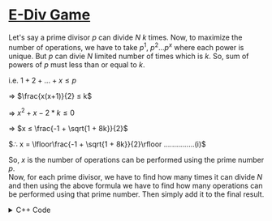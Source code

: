 # [E-Div Game](https://atcoder.jp/contests/abc169/tasks/abc169_d?lang=en)

Let's say a prime divisor $p$ can divide $N$ $k$ times. Now, to maximize the number of operations, we have to take $p^1$, $p^2$...$p^x$ where each power is unique. But $p$ can divie $N$ limited number of times which is $k$. So, sum of powers of $p$ must less than or equal to $k$.

i.e. $1+2+...+x ≤ p$

=> $\frac{x(x+1)}{2} ≤ k$

=> $x^2 + x - 2*k ≤ 0$

=> $x ≤ \frac{-1 + \sqrt{1 + 8k}}{2}$

$∴ x = \lfloor\frac{-1 + \sqrt{1 + 8k}}{2}\rfloor ...............(i)$

So, $x$ is the number of operations can be performed using the prime number $p$.<br> Now, for each prime divisor, we have to find how many times it can divide $N$ and then using the above formula we have to find how many operations can be performed using that prime number. Then simply add it to the final result.

<details>
<summary>C++ Code</summary>

```cpp
#include <bits/stdc++.h>

using namespace std;
using ll = long long;

#define fast_IO ios_base::sync_with_stdio(0), cin.tie(NULL);
#define all(x) x.begin(), x.end()

vector<ll> prime;
vector<bool> is_prime(1000005, true);

void sv()
{
    int n = 1000005;
    is_prime[0] = is_prime[1] = false;
    for (int i = 2; i*i <= n; i++)
    {
        if (is_prime[i] && i * i <= n)
        {
            for (int j = i * i; j <= n; j += i)
                is_prime[j] = false;
        }
    }
    for(int i = 2; i <= n; i++)
        if(is_prime[i]) prime.push_back(i);
}

ll calculate(ll n)
{
    int i = 0;
    ll ans = 0;
    while(n > 1 and i < prime.size() and prime[i]*prime[i] <= n)
    {
        int cnt = 0;
        while(n%prime[i] == 0)
        {
            cnt++;
            n /= prime[i];
        }
        ans += (-1 + sqrt(1+8*cnt))/2;
        i++;
    }
    if(n > 1) ans++;
    return ans;
}

int main()
{
    fast_IO;
    sv();
    ll n;
    cin >> n;
    cout << calculate(n);
    return 0;
}
```
</details>
